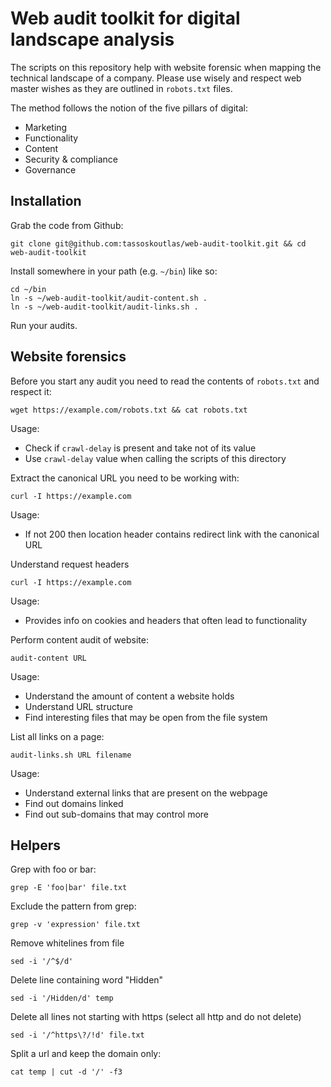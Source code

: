 # Web audit toolkit for digital landscape analysis

The scripts on this repository help with website forensic when mapping the technical landscape of a company. Please use wisely and respect web master wishes as they are outlined in `robots.txt` files.

The method follows the notion of the five pillars of digital:

- Marketing
- Functionality
- Content
- Security & compliance
- Governance

## Installation

Grab the code from Github:

```
git clone git@github.com:tassoskoutlas/web-audit-toolkit.git && cd web-audit-toolkit
```

Install somewhere in your path (e.g. `~/bin`) like so:

```
cd ~/bin
ln -s ~/web-audit-toolkit/audit-content.sh .
ln -s ~/web-audit-toolkit/audit-links.sh .
```
Run your audits.

## Website forensics

Before you start any audit you need to read the contents of `robots.txt` and respect it:

```
wget https://example.com/robots.txt && cat robots.txt
```

Usage:

- Check if `crawl-delay` is present and take not of its value
- Use `crawl-delay` value when calling the scripts of this directory

Extract the canonical URL you need to be working with:

```
curl -I https://example.com
```

Usage:

- If not 200 then location header contains redirect link with the canonical URL

Understand request headers 

```
curl -I https://example.com
```

Usage:

- Provides info on cookies and headers that often lead to functionality

Perform content audit of website:

```
audit-content URL
```

Usage:

- Understand the amount of content a website holds
- Understand URL structure
- Find interesting files that may be open from the file system

List all links on a page:

```
audit-links.sh URL filename
```

Usage:

- Understand external links that are present on the webpage
- Find out domains linked
- Find out sub-domains that may control more

## Helpers

Grep with foo or bar:

```
grep -E 'foo|bar' file.txt
```

Exclude the pattern from grep:

```
grep -v 'expression' file.txt
```	

Remove whitelines from file

```
sed -i '/^$/d'
```

Delete line containing word "Hidden"

```
sed -i '/Hidden/d' temp
```

Delete all lines not starting with https (select all http and do not delete)

```
sed -i '/^https\?/!d' file.txt
```

Split a url and keep the domain only:

```
cat temp | cut -d '/' -f3
```

